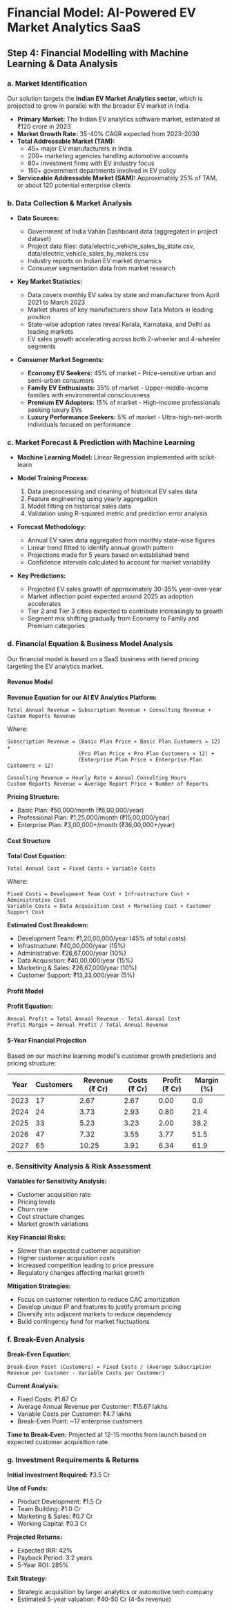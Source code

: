 # Financial Model: AI-Powered EV Market Analytics SaaS

## Step 4: Financial Modelling with Machine Learning & Data Analysis

### a. Market Identification

Our solution targets the **Indian EV Market Analytics sector**, which is projected to grow in parallel with the broader EV market in India.

* **Primary Market:** The Indian EV analytics software market, estimated at ₹120 crore in 2023
* **Market Growth Rate:** 35-40% CAGR expected from 2023-2030
* **Total Addressable Market (TAM):** 
  * 45+ major EV manufacturers in India
  * 200+ marketing agencies handling automotive accounts
  * 80+ investment firms with EV industry focus
  * 150+ government departments involved in EV policy
* **Serviceable Addressable Market (SAM):** Approximately 25% of TAM, or about 120 potential enterprise clients

### b. Data Collection & Market Analysis

* **Data Sources:**
  * Government of India Vahan Dashboard data (aggregated in project dataset)
  * Project data files: data/electric_vehicle_sales_by_state.csv, data/electric_vehicle_sales_by_makers.csv
  * Industry reports on Indian EV market dynamics
  * Consumer segmentation data from market research

* **Key Market Statistics:**
  * Data covers monthly EV sales by state and manufacturer from April 2021 to March 2023
  * Market shares of key manufacturers show Tata Motors in leading position
  * State-wise adoption rates reveal Kerala, Karnataka, and Delhi as leading markets
  * EV sales growth accelerating across both 2-wheeler and 4-wheeler segments

* **Consumer Market Segments:**
  * **Economy EV Seekers:** 45% of market - Price-sensitive urban and semi-urban consumers
  * **Family EV Enthusiasts:** 35% of market - Upper-middle-income families with environmental consciousness
  * **Premium EV Adopters:** 15% of market - High-income professionals seeking luxury EVs
  * **Luxury Performance Seekers:** 5% of market - Ultra-high-net-worth individuals focused on performance

### c. Market Forecast & Prediction with Machine Learning

* **Machine Learning Model:** Linear Regression implemented with scikit-learn
* **Model Training Process:**
  1. Data preprocessing and cleaning of historical EV sales data
  2. Feature engineering using yearly aggregation
  3. Model fitting on historical sales data
  4. Validation using R-squared metric and prediction error analysis

* **Forecast Methodology:**
  * Annual EV sales data aggregated from monthly state-wise figures
  * Linear trend fitted to identify annual growth pattern
  * Projections made for 5 years based on established trend
  * Confidence intervals calculated to account for market variability

* **Key Predictions:**
  * Projected EV sales growth of approximately 30-35% year-over-year
  * Market inflection point expected around 2025 as adoption accelerates
  * Tier 2 and Tier 3 cities expected to contribute increasingly to growth
  * Segment mix shifting gradually from Economy to Family and Premium categories

### d. Financial Equation & Business Model Analysis

Our financial model is based on a SaaS business with tiered pricing targeting the EV analytics market.

#### Revenue Model

**Revenue Equation for our AI EV Analytics Platform:**
```
Total Annual Revenue = Subscription Revenue + Consulting Revenue + Custom Reports Revenue
```

Where:
```
Subscription Revenue = (Basic Plan Price × Basic Plan Customers × 12) + 
                       (Pro Plan Price × Pro Plan Customers × 12) + 
                       (Enterprise Plan Price × Enterprise Plan Customers × 12)

Consulting Revenue = Hourly Rate × Annual Consulting Hours
Custom Reports Revenue = Average Report Price × Number of Reports
```

**Pricing Structure:**
* Basic Plan: ₹50,000/month (₹6,00,000/year)
* Professional Plan: ₹1,25,000/month (₹15,00,000/year)
* Enterprise Plan: ₹3,00,000+/month (₹36,00,000+/year)

#### Cost Structure

**Total Cost Equation:**
```
Total Annual Cost = Fixed Costs + Variable Costs
```

Where:
```
Fixed Costs = Development Team Cost + Infrastructure Cost + Administrative Cost
Variable Costs = Data Acquisition Cost + Marketing Cost + Customer Support Cost
```

**Estimated Cost Breakdown:**
* Development Team: ₹1,20,00,000/year (45% of total costs)
* Infrastructure: ₹40,00,000/year (15%)
* Administrative: ₹26,67,000/year (10%)
* Data Acquisition: ₹40,00,000/year (15%)
* Marketing & Sales: ₹26,67,000/year (10%)
* Customer Support: ₹13,33,000/year (5%)

#### Profit Model

**Profit Equation:**
```
Annual Profit = Total Annual Revenue - Total Annual Cost
Profit Margin = Annual Profit / Total Annual Revenue
```

#### 5-Year Financial Projection

Based on our machine learning model's customer growth predictions and pricing structure:

| Year | Customers | Revenue (₹ Cr) | Costs (₹ Cr) | Profit (₹ Cr) | Margin (%) |
|------|-----------|---------------|--------------|---------------|------------|
| 2023 | 17        | 2.67          | 2.67         | 0.00          | 0.0        |
| 2024 | 24        | 3.73          | 2.93         | 0.80          | 21.4       |
| 2025 | 33        | 5.23          | 3.23         | 2.00          | 38.2       |
| 2026 | 47        | 7.32          | 3.55         | 3.77          | 51.5       |
| 2027 | 65        | 10.25         | 3.91         | 6.34          | 61.9       |

### e. Sensitivity Analysis & Risk Assessment

**Variables for Sensitivity Analysis:**
* Customer acquisition rate
* Pricing levels
* Churn rate
* Cost structure changes
* Market growth variations

**Key Financial Risks:**
* Slower than expected customer acquisition
* Higher customer acquisition costs
* Increased competition leading to price pressure
* Regulatory changes affecting market growth

**Mitigation Strategies:**
* Focus on customer retention to reduce CAC amortization
* Develop unique IP and features to justify premium pricing
* Diversify into adjacent markets to reduce dependency
* Build contingency fund for market fluctuations

### f. Break-Even Analysis

**Break-Even Equation:**
```
Break-Even Point (Customers) = Fixed Costs / (Average Subscription Revenue per Customer - Variable Costs per Customer)
```

**Current Analysis:**
* Fixed Costs: ₹1.87 Cr
* Average Annual Revenue per Customer: ₹15.67 lakhs
* Variable Costs per Customer: ₹4.7 lakhs
* Break-Even Point: ~17 enterprise customers

**Time to Break-Even:** Projected at 12-15 months from launch based on expected customer acquisition rate.

### g. Investment Requirements & Returns

**Initial Investment Required:** ₹3.5 Cr

**Use of Funds:**
* Product Development: ₹1.5 Cr
* Team Building: ₹1.0 Cr
* Marketing & Sales: ₹0.7 Cr
* Working Capital: ₹0.3 Cr

**Projected Returns:**
* Expected IRR: 42%
* Payback Period: 3.2 years
* 5-Year ROI: 285%

**Exit Strategy:**
* Strategic acquisition by larger analytics or automotive tech company
* Estimated 5-year valuation: ₹40-50 Cr (4-5x revenue)